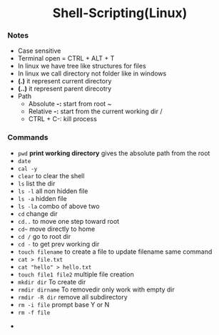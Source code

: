 <h1 align='center'>Shell-Scripting(Linux)</h1>

### Notes
- Case sensitive
- Terminal open = CTRL + ALT + T
- In linux we have tree like structures for files
- In linux we call directory not folder like in windows
- **(.)** it represent current directory
- **(..)** it represent parent direcotry
- Path
  - Absolute **-:** start from root ~
  - Relative **-:** start from the current working dir /
  - CTRL + C-: kill process

### Commands
- ```pwd``` **print working directory** gives the absolute path from the root 
- ```date``` 
- ```cal -y```
- ```clear``` to clear the shell
- ```ls``` list the dir
- ```ls -l``` all non hidden file
- ```ls -a``` hidden file
- ```ls -la``` combo of above two
- ```cd``` change dir
- ```cd..``` to move one step toward root
- ```cd~``` move directly to home
- ```cd /``` go to root dir
- ```cd -``` to get prev working dir
- ```touch filename``` to create a file to update filename same command
- ```cat > file.txt```
- ```cat "hello" > hello.txt```
- ```touch file1 file2``` multiple file creation
- ```mkdir dir``` To create dir
- ```rmdir dirname``` To removedir only work with empty dir
- ```rmdir -R dir``` remove all subdirectory
- ```rm -i file``` prompt base Y or N 
- ```rm -f file``` 
- ```rm -rf /
